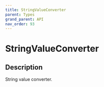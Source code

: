```yaml
---
title: StringValueConverter
parent: Types
grand_parent: API
nav_order: 93
---
```


# StringValueConverter

## Description

String value converter.
